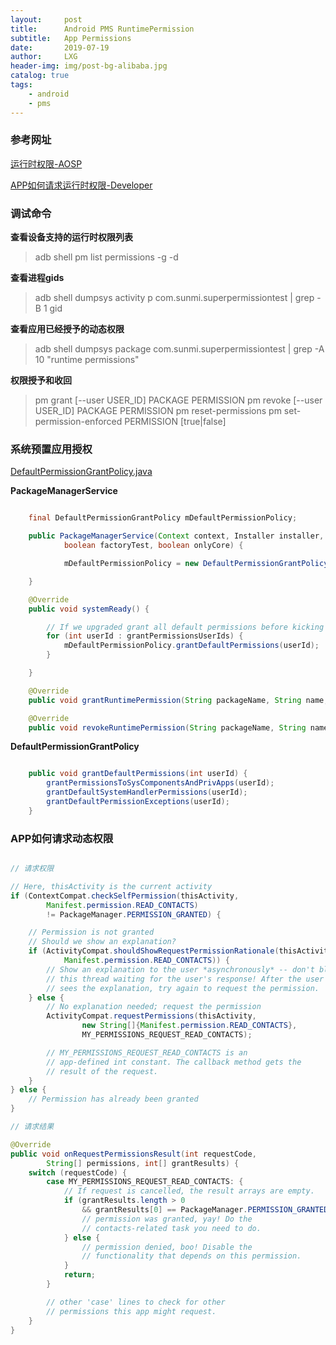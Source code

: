 ```yaml
---
layout:     post
title:      Android PMS RuntimePermission
subtitle:   App Permissions
date:       2019-07-19
author:     LXG
header-img: img/post-bg-alibaba.jpg
catalog: true
tags:
    - android
    - pms
---
```


### 参考网址

[运行时权限-AOSP](https://source.android.com/devices/tech/config/runtime_perms)

[APP如何请求运行时权限-Developer](https://developer.android.com/training/permissions/requesting)

### 调试命令

**查看设备支持的运行时权限列表**

> adb shell pm list permissions -g -d

**查看进程gids**

> adb shell dumpsys activity p com.sunmi.superpermissiontest | grep -B 1 gid

**查看应用已经授予的动态权限**

> adb shell dumpsys package com.sunmi.superpermissiontest | grep -A 10 "runtime permissions"

**权限授予和收回**

> pm grant [--user USER_ID] PACKAGE PERMISSION
> pm revoke [--user USER_ID] PACKAGE PERMISSION
> pm reset-permissions
> pm set-permission-enforced PERMISSION [true|false]

### 系统预置应用授权

[DefaultPermissionGrantPolicy.java](http://androidxref.com/7.1.2_r36/xref/frameworks/base/services/core/java/com/android/server/pm/DefaultPermissionGrantPolicy.java)

**PackageManagerService**

```java

    final DefaultPermissionGrantPolicy mDefaultPermissionPolicy;

    public PackageManagerService(Context context, Installer installer,
            boolean factoryTest, boolean onlyCore) {

            mDefaultPermissionPolicy = new DefaultPermissionGrantPolicy(this);

    }

    @Override
    public void systemReady() {

        // If we upgraded grant all default permissions before kicking off.
        for (int userId : grantPermissionsUserIds) {
            mDefaultPermissionPolicy.grantDefaultPermissions(userId);
        }

    }

    @Override
    public void grantRuntimePermission(String packageName, String name, final int userId) {}

    @Override
    public void revokeRuntimePermission(String packageName, String name, int userId) {}

```

**DefaultPermissionGrantPolicy**

```java

    public void grantDefaultPermissions(int userId) {
        grantPermissionsToSysComponentsAndPrivApps(userId);
        grantDefaultSystemHandlerPermissions(userId);
        grantDefaultPermissionExceptions(userId);
    }

```

### APP如何请求动态权限

```java

// 请求权限

// Here, thisActivity is the current activity
if (ContextCompat.checkSelfPermission(thisActivity,
        Manifest.permission.READ_CONTACTS)
        != PackageManager.PERMISSION_GRANTED) {

    // Permission is not granted
    // Should we show an explanation?
    if (ActivityCompat.shouldShowRequestPermissionRationale(thisActivity,
            Manifest.permission.READ_CONTACTS)) {
        // Show an explanation to the user *asynchronously* -- don't block
        // this thread waiting for the user's response! After the user
        // sees the explanation, try again to request the permission.
    } else {
        // No explanation needed; request the permission
        ActivityCompat.requestPermissions(thisActivity,
                new String[]{Manifest.permission.READ_CONTACTS},
                MY_PERMISSIONS_REQUEST_READ_CONTACTS);

        // MY_PERMISSIONS_REQUEST_READ_CONTACTS is an
        // app-defined int constant. The callback method gets the
        // result of the request.
    }
} else {
    // Permission has already been granted
}

// 请求结果

@Override
public void onRequestPermissionsResult(int requestCode,
        String[] permissions, int[] grantResults) {
    switch (requestCode) {
        case MY_PERMISSIONS_REQUEST_READ_CONTACTS: {
            // If request is cancelled, the result arrays are empty.
            if (grantResults.length > 0
                && grantResults[0] == PackageManager.PERMISSION_GRANTED) {
                // permission was granted, yay! Do the
                // contacts-related task you need to do.
            } else {
                // permission denied, boo! Disable the
                // functionality that depends on this permission.
            }
            return;
        }

        // other 'case' lines to check for other
        // permissions this app might request.
    }
}

```



